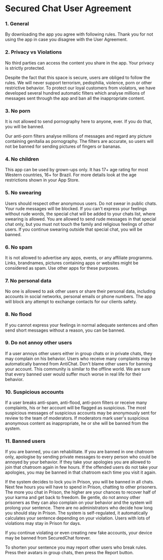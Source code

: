 # Secured Chat User Agreement

### 1. General

By downloading the app you agree with following rules. Thank you for not using the app in case you disagree with the User Agreement.

### 2. Privacy vs Violations

No third parties can access the content you share in the app. Your privacy is strictly protected.

Despite the fact that this space is secure, users are obliged to follow the rules. We will never support terrorism, pedophilia, violence, porn or other restrictive behavior. To protect our loyal customers from violators, we have developed several hundred automatic filters which analyse millions of messages sent through the app and ban all the inappropriate content.

### 3. No porn

It is not allowed to send pornography here to anyone, ever. If you do that, you will be banned.

Our anti-porn filters analyse millions of messages and regard any picture containing genitalia as pornography. The filters are accurate, so users will not be banned for sending pictures of fingers or bananas.

### 4. No children

This app can be used by grown-ups only. It has 17+ age rating for most Western countries, 16+ for Brazil. For more details look at the age restrictions shown in your App Store.

### 5. No swearing

Users should respect other anonymous users. Do not swear in public chats. Your rude messages will be blocked. If you can't express your feelings without rude words, the special chat will be added to your chats list, where swearing is allowed. You are allowed to send rude messages in that special chat only, but you must not touch the family and religious feelings of other users. If you continue swearing outside that special chat, you will be banned.

### 6. No spam

It is not allowed to advertise any apps, events, or any affiliate programms. Links, brandnames, pictures containing apps or websites might be considered as spam. Use other apps for these purposes.

### 7. No personal data

No one is allowed to ask other users or share their personal data, including accounts in social networks, personal emails or phone numbers. The app will block any attempt to exchange contacts for our clients safety.

### 8. No flood

If you cannot express your feelings in normal adequate sentences and often send short messages without a reason, you can be banned.

### 9. Do not annoy other users

If a user annoys other users either in group chats or in private chats, they may complain on his behavior. Users who receive many complaints may be automatically banned from AntiChat. Don\'t blame other users for banning your account. This community is similar to the offline world. We are sure that every banned user would suffer much worse in real life for their behavior.

### 10. Suspicious accounts

If a user breaks anti-spam, anti-flood, anti-porn filters or receive many complaints, his or her account will be flagged as suspicious. The most suspicious messages of suspicious accounts may be anonymously sent for review to the team of moderators. If moderators mark user's suspicious anonymous content as inappropriate, he or she will be banned from the system.

### 11. Banned users

If you are banned, you can rehabilitate. If you are banned in one chatroom only, apologise by sending private messages to every person who could be annoyed by your behavior. If they take your apologies you are allowed to join that chatroom again in few hours. If the offended users do not take your apologies, you may be banned in that chatroom each time you visit it again.

If the system decides to lock you in Prison, you will be banned in all chats. Next few hours you will have to spend in Prison, chatting to other prisoners. The more you chat in Prison, the higher are your chances to recover half of your karma and get back to freedom. Be gentle, do not annoy other prisoners as they can also complain on your behavior and the system will prolong your sentence. There are no administrators who decide how long you should stay in Prison. The system is self-regulated, it automatically calculates your sentence depending on your violation. Users with lots of violations may stay in Prison for days.

If you continue violating or even creating new fake accounts, your device may be banned from SecuredChat forever.

To shorten your sentence you may report other users who break rules. Press their avatars in group chats, then press the Report button.
